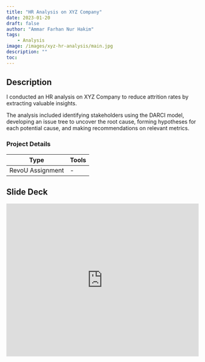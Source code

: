 ```yaml
---
title: "HR Analysis on XYZ Company"
date: 2023-01-20
draft: false
author: "Ammar Farhan Nur Hakim"
tags:
    - Analysis
image: /images/xyz-hr-analysis/main.jpg
description: ""
toc:
---
```


## Description

I conducted an HR analysis on XYZ Company to reduce attrition rates by extracting valuable insights. 

The analysis included identifying stakeholders using the DARCI model, developing an issue tree to uncover the root cause, forming hypotheses for each potential cause, and making recommendations on relevant metrics.

### Project Details
| Type       | Tools    |
| ---------- | -------- |
| RevoU Assignment | -  |

## Slide Deck

<iframe src="https://docs.google.com/presentation/d/e/2PACX-1vR183Fcj2MuDkb4hJB11AYsRsxIprUGs3uOjWTVnlBo9gsPYtuZOkjTIWgJ1BSYCgETncBwfOpl6IcG/embed?start=false&loop=false&delayms=3000" frameborder="0" width="100%" height="400" allowfullscreen="true" mozallowfullscreen="true" webkitallowfullscreen="true"></iframe>